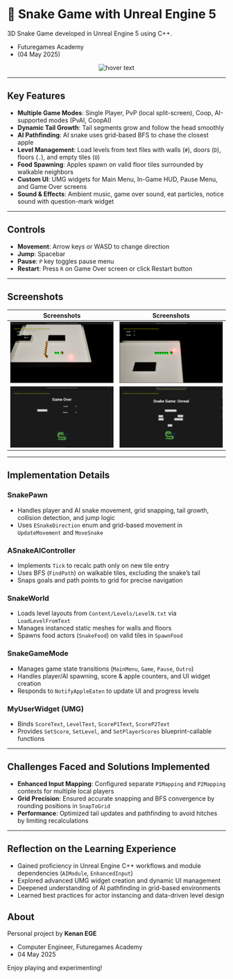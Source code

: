 # 🐍 Snake Game with Unreal Engine 5
3D Snake Game developed in Unreal Engine 5 using C++.

- Futuregames Academy  
- (04 May 2025)

<p align="center">
  <img src="https://github.com/user-attachments/assets/63e3095c-8017-41f2-ba3f-aa245eaa8893" width="250" title="hover text"><br>
  <a href=""></a>
</p>


* * *

## Key Features

- **Multiple Game Modes**: Single Player, PvP (local split-screen), Coop, AI-supported modes (PvAI, CoopAI)  
- **Dynamic Tail Growth**: Tail segments grow and follow the head smoothly  
- **AI Pathfinding**: AI snake uses grid-based BFS to chase the closest apple  
- **Level Management**: Load levels from text files with walls (`#`), doors (`D`), floors (`.`), and empty tiles (`O`)  
- **Food Spawning**: Apples spawn on valid floor tiles surrounded by walkable neighbors  
- **Custom UI**: UMG widgets for Main Menu, In-Game HUD, Pause Menu, and Game Over screens  
- **Sound & Effects**: Ambient music, game over sound, eat particles, notice sound with question-mark widget  

* * *

## Controls

- **Movement**: Arrow keys or WASD to change direction  
- **Jump**: Spacebar  
- **Pause**: `P` key toggles pause menu  
- **Restart**: Press `R` on Game Over screen or click Restart button  

* * *

## Screenshots

Screenshots           |  Screenshots 
:-------------------------:|:-------------------------:
![](ForReadme/1.png)  |  ![](ForReadme/3.png)
![](ForReadme/2.png)  |  ![](ForReadme/4.png)

* * *

## Implementation Details

### SnakePawn

- Handles player and AI snake movement, grid snapping, tail growth, collision detection, and jump logic  
- Uses `ESnakeDirection` enum and grid-based movement in `UpdateMovement` and `MoveSnake`  

### ASnakeAIController

- Implements `Tick` to recalc path only on new tile entry  
- Uses BFS (`FindPath`) on walkable tiles, excluding the snake’s tail  
- Snaps goals and path points to grid for precise navigation  

### SnakeWorld

- Loads level layouts from `Content/Levels/LevelN.txt` via `LoadLevelFromText`  
- Manages instanced static meshes for walls and floors  
- Spawns food actors (`SnakeFood`) on valid tiles in `SpawnFood`  

### SnakeGameMode

- Manages game state transitions (`MainMenu`, `Game`, `Pause`, `Outro`)  
- Handles player/AI spawning, score & apple counters, and UI widget creation  
- Responds to `NotifyAppleEaten` to update UI and progress levels  

### MyUserWidget (UMG)

- Binds `ScoreText`, `LevelText`, `ScoreP1Text`, `ScoreP2Text`  
- Provides `SetScore`, `SetLevel`, and `SetPlayerScores` blueprint-callable functions  

* * *

## Challenges Faced and Solutions Implemented

- **Enhanced Input Mapping**: Configured separate `P1Mapping` and `P2Mapping` contexts for multiple local players  
- **Grid Precision**: Ensured accurate snapping and BFS convergence by rounding positions in `SnapToGrid`  
- **Performance**: Optimized tail updates and pathfinding to avoid hitches by limiting recalculations  

* * *

## Reflection on the Learning Experience

- Gained proficiency in Unreal Engine C++ workflows and module dependencies (`AIModule`, `EnhancedInput`)  
- Explored advanced UMG widget creation and dynamic UI management  
- Deepened understanding of AI pathfinding in grid-based environments  
- Learned best practices for actor instancing and data-driven level design  

## About

Personal project by **Kenan EGE**  

- Computer Engineer, Futuregames Academy  
- 04 May 2025  

Enjoy playing and experimenting!
